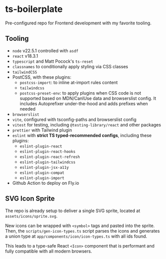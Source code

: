 # ts-boilerplate

Pre-configured repo for Frontend development with my favorite tooling.

## Tooling

- `node` v22.5.1 controlled with `asdf`
- `react` v18.3.1
- `typescript` and Matt Pocock's `ts-reset`
- `classnames` to conditionally apply styling via CSS classes
- `tailwindCSS`
- PostCSS, with these plugins:
  - `postcss-import`: to inline at-import rules content
  - `tailwindcss`
  - `postcss-preset-env`: to apply plugins when CSS code is not supported based on MDN/CanIUse data and browserslist config. It includes Autoprefixer under-the-hood and adds prefixes when needed
- `browserslist`
- `vite`, configured with tsconfig-paths and browserslist config
- `vitest` for testing, including `@testing-library/react` and other packages
- `prettier` with Tailwind plugin
- `eslint` with **strict TS typed-recommended configs**, including these plugins:
  - `eslint-plugin-react`
  - `eslint-plugin-react-hooks`
  - `eslint-plugin-react-refresh`
  - `eslint-plugin-tailwindcss`
  - `eslint-plugin-jsx-a11y`
  - `eslint-plugin-compat`
  - `eslint-plugin-import`
- Github Action to deploy on Fly.io

## SVG Icon Sprite

The repo is already setup to deliver a single SVG sprite, located at `assets/icons/sprite.svg`.

New icons can be wrapped with `<symbol>` tags and pasted into the sprite. Then, the `scripts/gen-icon-types.ts` script parses the icons and generates a union type at `app/components/icon/icon-types.ts` with all ids found.

This leads to a type-safe React `<Icon>` component that is performant and fully compatible with all modern browsers.
